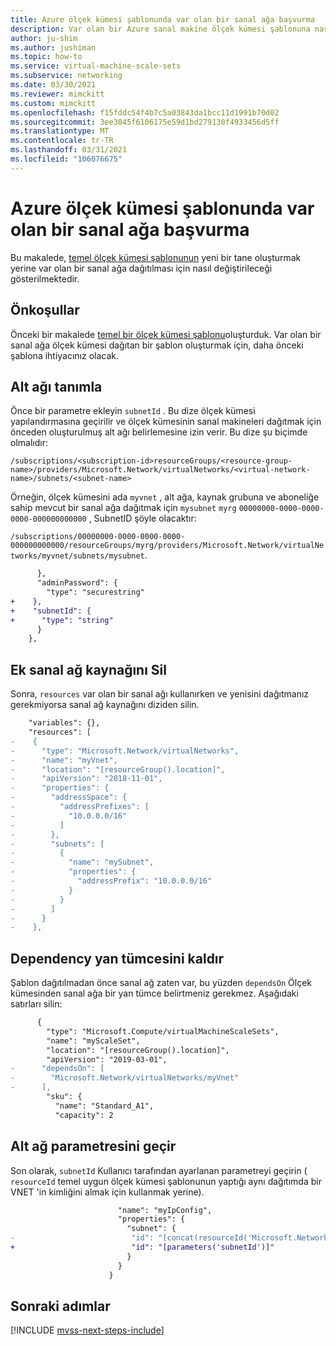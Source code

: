 ```yaml
---
title: Azure ölçek kümesi şablonunda var olan bir sanal ağa başvurma
description: Var olan bir Azure sanal makine ölçek kümesi şablonuna nasıl sanal ağ ekleneceğini öğrenin
author: ju-shim
ms.author: jushiman
ms.topic: how-to
ms.service: virtual-machine-scale-sets
ms.subservice: networking
ms.date: 03/30/2021
ms.reviewer: mimckitt
ms.custom: mimckitt
ms.openlocfilehash: f15fddc54f4b7c5a03843da1bcc11d1991b70d02
ms.sourcegitcommit: 3ee3045f6106175e59d1bd279130f4933456d5ff
ms.translationtype: MT
ms.contentlocale: tr-TR
ms.lasthandoff: 03/31/2021
ms.locfileid: "106076675"
---
```

# <a name="reference-an-existing-virtual-network-in-an-azure-scale-set-template"></a>Azure ölçek kümesi şablonunda var olan bir sanal ağa başvurma

Bu makalede, [temel ölçek kümesi şablonunun](virtual-machine-scale-sets-mvss-start.md) yeni bir tane oluşturmak yerine var olan bir sanal ağa dağıtılması için nasıl değiştirileceği gösterilmektedir.

## <a name="prerequisites"></a>Önkoşullar

Önceki bir makalede [temel bir ölçek kümesi şablonu](virtual-machine-scale-sets-mvss-start.md)oluşturduk. Var olan bir sanal ağa ölçek kümesi dağıtan bir şablon oluşturmak için, daha önceki şablona ihtiyacınız olacak.

## <a name="identify-subnet"></a>Alt ağı tanımla

Önce bir parametre ekleyin `subnetId` . Bu dize ölçek kümesi yapılandırmasına geçirilir ve ölçek kümesinin sanal makineleri dağıtmak için önceden oluşturulmuş alt ağı belirlemesine izin verir. Bu dize şu biçimde olmalıdır:

`/subscriptions/<subscription-id>resourceGroups/<resource-group-name>/providers/Microsoft.Network/virtualNetworks/<virtual-network-name>/subnets/<subnet-name>`


Örneğin, ölçek kümesini ada `myvnet` , alt ağa, kaynak grubuna ve aboneliğe sahip mevcut bir sanal ağa dağıtmak için `mysubnet` `myrg` `00000000-0000-0000-0000-000000000000` , SubnetID şöyle olacaktır: 

`/subscriptions/00000000-0000-0000-0000-000000000000/resourceGroups/myrg/providers/Microsoft.Network/virtualNetworks/myvnet/subnets/mysubnet`.

```diff
      },
      "adminPassword": {
        "type": "securestring"
+    },
+    "subnetId": {
+      "type": "string"
      }
    },
```

## <a name="delete-extra-virtual-network-resource"></a>Ek sanal ağ kaynağını Sil

Sonra, `resources` var olan bir sanal ağı kullanırken ve yenisini dağıtmanız gerekmiyorsa sanal ağ kaynağını diziden silin.

```diff
    "variables": {},
    "resources": [
-    {
-      "type": "Microsoft.Network/virtualNetworks",
-      "name": "myVnet",
-      "location": "[resourceGroup().location]",
-      "apiVersion": "2018-11-01",
-      "properties": {
-        "addressSpace": {
-          "addressPrefixes": [
-            "10.0.0.0/16"
-          ]
-        },
-        "subnets": [
-          {
-            "name": "mySubnet",
-            "properties": {
-              "addressPrefix": "10.0.0.0/16"
-            }
-          }
-        ]
-      }
-    },
```
## <a name="remove-dependency-clause"></a>Dependency yan tümcesini kaldır

Şablon dağıtılmadan önce sanal ağ zaten var, bu yüzden `dependsOn` Ölçek kümesinden sanal ağa bir yan tümce belirtmeniz gerekmez. Aşağıdaki satırları silin:

```diff
      {
        "type": "Microsoft.Compute/virtualMachineScaleSets",
        "name": "myScaleSet",
        "location": "[resourceGroup().location]",
        "apiVersion": "2019-03-01",
-      "dependsOn": [
-        "Microsoft.Network/virtualNetworks/myVnet"
-      ],
        "sku": {
          "name": "Standard_A1",
          "capacity": 2
```

## <a name="pass-subnet-parameter"></a>Alt ağ parametresini geçir

Son olarak, `subnetId` Kullanıcı tarafından ayarlanan parametreyi geçirin ( `resourceId` temel uygun ölçek kümesi şablonunun yaptığı aynı dağıtımda bir VNET 'in kimliğini almak için kullanmak yerine).

```diff
                        "name": "myIpConfig",
                        "properties": {
                          "subnet": {
-                          "id": "[concat(resourceId('Microsoft.Network/virtualNetworks', 'myVnet'), '/subnets/mySubnet')]"
+                          "id": "[parameters('subnetId')]"
                          }
                        }
                      }
```


## <a name="next-steps"></a>Sonraki adımlar

[!INCLUDE [mvss-next-steps-include](../../includes/mvss-next-steps.md)]
